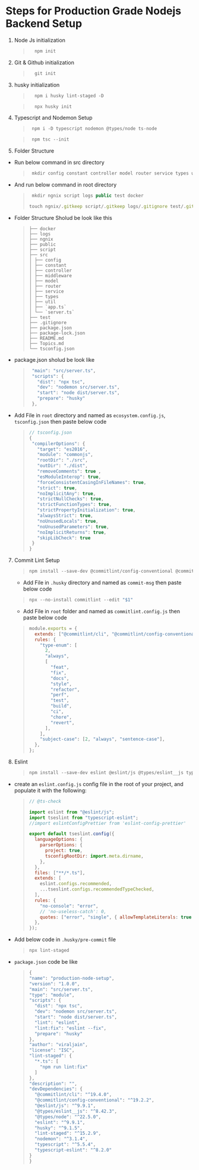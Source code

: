 # Steps for Production Grade Nodejs Backend Setup

1. Node Js initialization

   > ```js
   >   npm init
   > ```

2. Git & Github initialization

   > ```js
   >   git init
   > ```

3. husky initialization

   > ```js
   >   npm i husky lint-staged -D
   > ```

   > ```js
   >   npx husky init
   > ```

4. Typescript and Nodemon Setup

   > ```js
   >  npm i -D typescript nodemon @types/node ts-node
   > ```

   > ```js
   >  npm tsc --init
   > ```

5. Folder Structure

- Run below command in src directory

  > ```js
  >  mkdir config constant controller model router service types util middleware
  > ```

- And run below command in root directory

  > ```js
  >  mkdir ngnix script logs public test docker
  > ```
  >
  > ```js
  > touch ngnix/.gitkeep script/.gitkeep logs/.gitignore test/.gitkeep public/.gitkeep docker/.gitkeep
  > ```

- Folder Structure Sholud be look like this

  > ```
  > ├── docker
  > ├── logs
  > ├── ngnix
  > ├── public
  > ├── script
  > ├── src
  > │ ├── config
  > │ ├── constant
  > │ ├── controller
  > │ ├── middleware
  > │ ├── model
  > │ ├── router
  > │ ├── service
  > │ ├── types
  > │ ├── util
  > │ ├── `app.ts`
  > │ └── `server.ts`
  > ├── test
  > ├── .gitignore
  > ├── package.json
  > ├── package-lock.json
  > ├── README.md
  > ├── Topics.md
  > └── tsconfig.json
  > ```

- package.json sholud be look like

  > ```js
  >  "main": "src/server.ts",
  >  "scripts": {
  >    "dist": "npx tsc",
  >    "dev": "nodemon src/server.ts",
  >    "start": "node dist/server.ts",
  >    "prepare": "husky"
  >  },
  > ```

- Add File in `root` directory and named as `ecosystem.config.js`, `tsconfig.json` then paste below code

  > ```js
  > // tsconfig.json
  > {
  >  "compilerOptions": {
  >    "target": "es2016",
  >    "module": "commonjs",
  >    "rootDir": "./src",
  >    "outDir": "./dist",
  >    "removeComments": true ,
  >    "esModuleInterop": true,
  >    "forceConsistentCasingInFileNames": true,
  >    "strict": true,
  >    "noImplicitAny": true,
  >    "strictNullChecks": true,
  >    "strictFunctionTypes": true,
  >    "strictPropertyInitialization": true,
  >    "alwaysStrict": true,
  >    "noUnusedLocals": true,
  >    "noUnusedParameters": true,
  >    "noImplicitReturns": true,
  >    "skipLibCheck": true
  >  }
  > }
  > ```

7. Commit Lint Setup

   > ```js
   > npm install --save-dev @commitlint/config-conventional @commitlint/cli
   > ```

   - Add File in `.husky` directory and named as `commit-msg` then paste below code

   > ```js
   > npx --no-install commitlint --edit "$1"
   > ```

   - Add File in `root` folder and named as `commitlint.config.js` then paste below code

   > ```js
   > module.exports = {
   >   extends: ["@commitlint/cli", "@commitlint/config-conventional"],
   >   rules: {
   >     "type-enum": [
   >       2,
   >       "always",
   >       [
   >         "feat",
   >         "fix",
   >         "docs",
   >         "style",
   >         "refactor",
   >         "perf",
   >         "test",
   >         "build",
   >         "ci",
   >         "chore",
   >         "revert",
   >       ],
   >     ],
   >     "subject-case": [2, "always", "sentence-case"],
   >   },
   > };
   > ```

8. Eslint

   > ```js
   > npm install --save-dev eslint @eslint/js @types/eslint__js typescript typescript-eslint
   > ```

- create an `eslint.config.js` config file in the root of your project, and populate it with the following:

  > ```js
  > // @ts-check
  >
  > import eslint from "@eslint/js";
  > import tseslint from "typescript-eslint";
  > //import eslintConfigPrettier from 'eslint-config-prettier'
  >
  > export default tseslint.config({
  >   languageOptions: {
  >     parserOptions: {
  >       project: true,
  >       tsconfigRootDir: import.meta.dirname,
  >     },
  >   },
  >   files: ["**/*.ts"],
  >   extends: [
  >     eslint.configs.recommended,
  >     ...tseslint.configs.recommendedTypeChecked,
  >   ],
  >   rules: {
  >     "no-console": "error",
  >     // 'no-useless-catch': 0,
  >     quotes: ["error", "single", { allowTemplateLiterals: true }],
  >   },
  > });
  > ```

- Add below code in `.husky/pre-commit` file
  > ```js
  > npx lint-staged
  > ```
- `package.json` code be like
  > ```js
  > {
  > "name": "production-node-setup",
  > "version": "1.0.0",
  > "main": "src/server.ts",
  > "type": "module",
  > "scripts": {
  >   "dist": "npx tsc",
  >   "dev": "nodemon src/server.ts",
  >   "start": "node dist/server.ts",
  >   "lint": "eslint",
  >   "lint:fix": "eslint --fix",
  >   "prepare": "husky"
  > },
  > "author": "viraljain",
  > "license": "ISC",
  > "lint-staged": {
  >   "*.ts": [
  >     "npm run lint:fix"
  >   ]
  > },
  > "description": "",
  > "devDependencies": {
  >   "@commitlint/cli": "^19.4.0",
  >   "@commitlint/config-conventional": "^19.2.2",
  >   "@eslint/js": "^9.9.1",
  >   "@types/eslint__js": "^8.42.3",
  >   "@types/node": "^22.5.0",
  >   "eslint": "^9.9.1",
  >   "husky": "^9.1.5",
  >   "lint-staged": "^15.2.9",
  >   "nodemon": "^3.1.4",
  >   "typescript": "^5.5.4",
  >   "typescript-eslint": "^8.2.0"
  > }
  > }
  > ```
